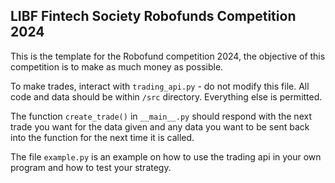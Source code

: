 LIBF Fintech Society Robofunds Competition 2024
-----------------------------------------------
 
This is the template for the Robofund competition 2024, the objective of this competition is to make as much money as possible.

To make trades, interact with `trading_api.py` - do not modify this file. All code and data should be within `/src` directory. Everything else is permitted.

The function `create_trade()` in `__main__.py` should respond with the next trade you want for the data given and any data you want to be sent back into the function for the next time it is called.

The file `example.py` is an example on how to use the trading api in your own program and how to test your strategy.